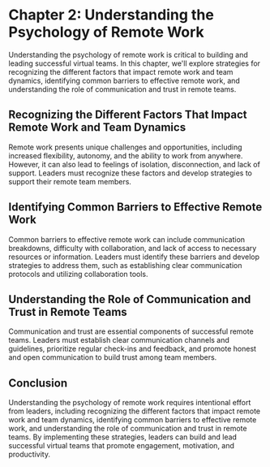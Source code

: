 Chapter 2: Understanding the Psychology of Remote Work
======================================================

Understanding the psychology of remote work is critical to building and leading successful virtual teams. In this chapter, we'll explore strategies for recognizing the different factors that impact remote work and team dynamics, identifying common barriers to effective remote work, and understanding the role of communication and trust in remote teams.

Recognizing the Different Factors That Impact Remote Work and Team Dynamics
---------------------------------------------------------------------------

Remote work presents unique challenges and opportunities, including increased flexibility, autonomy, and the ability to work from anywhere. However, it can also lead to feelings of isolation, disconnection, and lack of support. Leaders must recognize these factors and develop strategies to support their remote team members.

Identifying Common Barriers to Effective Remote Work
----------------------------------------------------

Common barriers to effective remote work can include communication breakdowns, difficulty with collaboration, and lack of access to necessary resources or information. Leaders must identify these barriers and develop strategies to address them, such as establishing clear communication protocols and utilizing collaboration tools.

Understanding the Role of Communication and Trust in Remote Teams
-----------------------------------------------------------------

Communication and trust are essential components of successful remote teams. Leaders must establish clear communication channels and guidelines, prioritize regular check-ins and feedback, and promote honest and open communication to build trust among team members.

Conclusion
----------

Understanding the psychology of remote work requires intentional effort from leaders, including recognizing the different factors that impact remote work and team dynamics, identifying common barriers to effective remote work, and understanding the role of communication and trust in remote teams. By implementing these strategies, leaders can build and lead successful virtual teams that promote engagement, motivation, and productivity.
